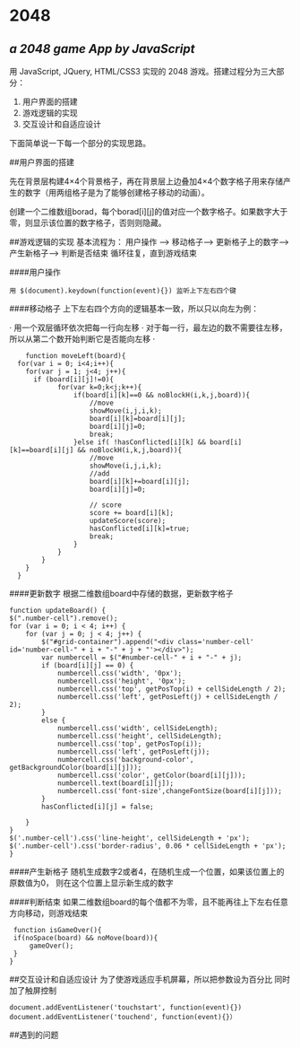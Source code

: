 2048
====
## *a 2048 game App by JavaScript*

用 JavaScript, JQuery, HTML/CSS3 实现的 2048 游戏。搭建过程分为三大部分：

1. 用户界面的搭建
2. 游戏逻辑的实现
3. 交互设计和自适应设计

下面简单说一下每一个部分的实现思路。

##用户界面的搭建

先在背景层构建4×4个背景格子，再在背景层上边叠加4×4个数字格子用来存储产生的数字（用两组格子是为了能够创建格子移动的动画）。

创建一个二维数组borad，每个borad[i][j]的值对应一个数字格子。如果数字大于零，则显示该位置的数字格子，否则则隐藏。

##游戏逻辑的实现
基本流程为：
用户操作 ——> 移动格子——> 更新格子上的数字——> 产生新格子——> 判断是否结束  循环往复，直到游戏结束

####用户操作

    用 $(document).keydown(function(event){}) 监听上下左右四个键

####移动格子
上下左右四个方向的逻辑基本一致，所以只以向左为例：

 · 用一个双层循环依次把每一行向左移
 · 对于每一行，最左边的数不需要往左移，所以从第二个数开始判断它是否能向左移
 · 


        function moveLeft(board){
      for(var i = 0; i<4;i++){
        for(var j = 1; j<4; j++){
          if (board[i][j]!=0){
                for(var k=0;k<j;k++){
                    if(board[i][k]==0 && noBlockH(i,k,j,board)){
                        //move
                        showMove(i,j,i,k);
                        board[i][k]=board[i][j];
                        board[i][j]=0;
                        break;
                    }else if( !hasConflicted[i][k] && board[i][k]==board[i][j] && noBlockH(i,k,j,board)){
                        //move
                        showMove(i,j,i,k);
                        //add
                        board[i][k]+=board[i][j];
                        board[i][j]=0;
                        
                        // score
                        score += board[i][k];
                        updateScore(score);
                        hasConflicted[i][k]=true;
                        break;
                    }
                }     
            }
        }
      }


####更新数字
根据二维数组board中存储的数据，更新数字格子
    
    function updateBoard() {
    $(".number-cell").remove();
    for (var i = 0; i < 4; i++) {
        for (var j = 0; j < 4; j++) {
            $("#grid-container").append("<div class='number-cell' id='number-cell-" + i + "-" + j + "'></div>");
            var numbercell = $("#number-cell-" + i + "-" + j);
            if (board[i][j] == 0) {
                numbercell.css('width', '0px');
                numbercell.css('height', '0px');
                numbercell.css('top', getPosTop(i) + cellSideLength / 2);
                numbercell.css('left', getPosLeft(j) + cellSideLength / 2);
            }
            else {
                numbercell.css('width', cellSideLength);
                numbercell.css('height', cellSideLength);
                numbercell.css('top', getPosTop(i));
                numbercell.css('left', getPosLeft(j));
                numbercell.css('background-color', getBackgroundColor(board[i][j]));
                numbercell.css('color', getColor(board[i][j]));
                numbercell.text(board[i][j]);
                numbercell.css('font-size',changeFontSize(board[i][j]));
            }
            hasConflicted[i][j] = false;

        }
    }
    $('.number-cell').css('line-height', cellSideLength + 'px');
    $('.number-cell').css('border-radius', 0.06 * cellSideLength + 'px');
    }

####产生新格子
随机生成数字2或者4，在随机生成一个位置，如果该位置上的原数值为0， 则在这个位置上显示新生成的数字

####判断结束
如果二维数组board的每个值都不为零，且不能再往上下左右任意方向移动，则游戏结束

     function isGameOver(){
     if(noSpace(board) && noMove(board)){
         gameOver();
     }
    }

##交互设计和自适应设计
为了使游戏适应手机屏幕，所以把参数设为百分比
同时加了触屏控制

    document.addEventListener('touchstart', function(event){})
    document.addEventListener('touchend', function(event){}）

##遇到的问题

